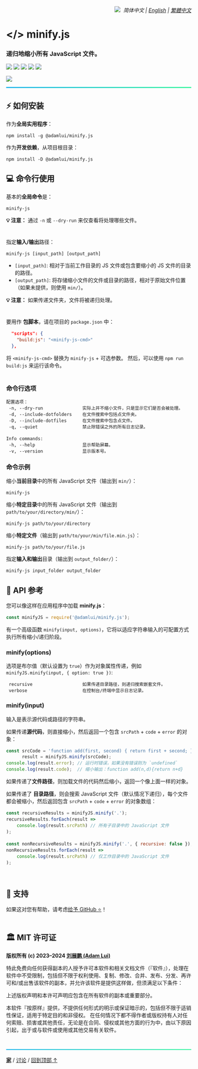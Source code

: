 <div align="right">
    <h6>
        <picture>
            <source type="image/svg+xml" media="(prefers-color-scheme: dark)" srcset="https://raw.githubusercontent.com/adamlui/js-utils/main/docs/images/earth-icon/white/icon32.svg">
            <img height=14 src="https://raw.githubusercontent.com/adamlui/js-utils/main/docs/images/earth-icon/black/icon32.svg">
        </picture>
        &nbsp;简体中文 |
        <a href="../..#readme">English</a> |
        <a href="../zh-tw#readme">繁體中文</a>
    </h6>
</div>

# </> minify.js 

### 递归地缩小所有 JavaScript 文件。

<a href="https://www.npmjs.com/package/@adamlui/minify.js"><img height=31 src="https://img.shields.io/npm/dt/%40adamlui%2Fminify.js?label=%E4%B8%8B%E8%BD%BD&logo=npm&logoColor=white&labelColor=464646&style=for-the-badge"></a>
<a href="#%EF%B8%8F-mit-%E8%AE%B8%E5%8F%AF%E8%AF%81"><img height=31 src="https://img.shields.io/badge/许可证-MIT-red.svg?logo=internetarchive&logoColor=white&labelColor=464646&style=for-the-badge"></a>
<a href="https://www.npmjs.com/package/@adamlui/minify.js?activeTab=versions"><img height=31 src="https://img.shields.io/badge/最新版本-1.3.0-fc7811.svg?logo=icinga&logoColor=white&labelColor=464646&style=for-the-badge"></a>
<a href="https://www.npmjs.com/package/@adamlui/minify.js?activeTab=code"><img height=31 src="https://img.shields.io/npm/unpacked-size/%40adamlui%2Fminify.js?label=%E6%8B%86%E5%B0%81%E5%B0%BA%E5%AF%B8&style=for-the-badge&logo=ebox&logoColor=white&labelColor=464646&color=blue"></a>
<a href="https://sonarcloud.io/component_measures?metric=new_vulnerabilities&id=adamlui_js-utils:minify.js/minify.js"><img height=31 src="https://img.shields.io/badge/dynamic/json?url=https%3A%2F%2Fsonarcloud.io%2Fapi%2Fmeasures%2Fcomponent%3Fcomponent%3Dadamlui_js-utils%3Aminify.js%2Fminify.js%26metricKeys%3Dvulnerabilities&query=%24.component.measures.0.value&style=for-the-badge&logo=sonarcloud&logoColor=white&labelColor=464646&label=%E6%BC%8F%E6%B4%9E&color=gold"></a>

<img src="https://github.com/adamlui/js-utils/blob/main/minify.js/media/images/minify.js-docs-demo.png">

<br>

<img height=8px width="100%" src="https://raw.githubusercontent.com/adamlui/js-utils/main/docs/images/aqua-separator.png">

## ⚡ 如何安装

作为**全局实用程序**：

```
npm install -g @adamlui/minify.js
```

作为**开发依赖**，从项目根目录：

```
npm install -D @adamlui/minify.js
```

## 💻 命令行使用

基本的**全局命令**是：

```
minify-js
```

**💡 注意：** 通过 `-n` 或 `--dry-run` 来仅查看将处理哪些文件。

#

指定**输入/输出**路径：
   
```
minify-js [input_path] [output_path]
```

- `[input_path]`: 相对于当前工作目录的 JS 文件或包含要缩小的 JS 文件的目录的路径。
- `[output_path]`: 将存储缩小文件的文件或目录的路径，相对于原始文件位置（如果未提供，则使用 `min/`）。

**💡 注意：** 如果传递文件夹，文件将被递归处理。

#

要用作 **包脚本**，请在项目的 `package.json` 中：

```json
  "scripts": {
    "build:js": "<minify-js-cmd>"
  },
```

将 `<minify-js-cmd>` 替换为 `minify-js` + 可选参数。 然后，可以使用 `npm run build:js` 来运行该命令。
<br><br>

### 命令行选项

```
配置选项：
 -n, --dry-run               实际上并不缩小文件，只是显示它们是否会被处理。
 -d, --include-dotfolders    在文件搜索中包括点文件夹。
 -D, --include-dotfiles      在文件搜索中包含点文件。
 -q, --quiet                 禁止除错误之外的所有日志记录。

Info commands:
 -h, --help                  显示帮助屏幕。
 -v, --version               显示版本号。
```

### 命令示例

缩小**当前目录**中的所有 JavaScript 文件（输出到 `min/`）：

```
minify-js
```

缩小**特定目录**中的所有 JavaScript 文件（输出到 `path/to/your/directory/min/`）：

```
minify-js path/to/your/directory
```

缩小**特定文件**（输出到 `path/to/your/min/file.min.js`）：

```
minify-js path/to/your/file.js
```

指定**输入和输出**目录（输出到 `output_folder/`）：

```
minify-js input_folder output_folder
```

## 🔌 API 参考

您可以像这样在应用程序中加载 **minify.js**：

```js
const minifyJS = require('@adamlui/minify.js');
```

有一个高级函数 `minify(input, options)`，它将以适应字符串输入的可配置方式执行所有缩小/递归阶段。

### minify(options)

选项是布尔值（默认设置为 `true`）作为对象属性传递，例如 `minifyJS.minify(input, { option: true })`:

```
 recursive                   如果传递目录路径，则递归搜索嵌套文件。
 verbose                     在控制台/终端中显示日志记录。
```

### minify(input)

输入是表示源代码或路径的字符串。

如果传递**源代码**，则直接缩小，然后返回一个包含 `srcPath` + `code` + `error` 的对象：

```js
const srcCode = 'function add(first, second) { return first + second; }',
      result = minifyJS.minify(srcCode);
console.log(result.error); // 运行时错误，如果没有错误则为 `undefined`
console.log(result.code);  // 缩小输出：function add(n,d){return n+d}
```

如果传递了**文件路径**，则加载文件的代码然后缩小，返回一个像上面一样的对象。

如果传递了 **目录路径**，则会搜索 JavaScript 文件（默认情况下递归），每个文件都会被缩小，然后返回包含 `srcPath` + `code` + `error` 的对象数组：

```js
const recursiveResults = minifyJS.minify('.');
recursiveResults.forEach(result =>
    console.log(result.srcPath) // 所有子目录中的 JavaScript 文件
);

const nonRecursiveResults = minifyJS.minify('.', { recursive: false });
nonRecursiveResults.forEach(result =>
    console.log(result.srcPath) // 仅工作目录中的 JavaScript 文件
);
```

<br>

## 💖 支持

如果这对您有帮助，请考虑[给予 GitHub ⭐](https://github.com/adamlui/js-utils)！
<br><br>

## 🏛️ MIT 许可证

**版权所有 (c) 2023–2024 [刘展鹏 (Adam Lui)](https://github.com/adamlui)**

特此免费向任何获得副本的人授予许可本软件和相关文档文件（『软件』），处理在软件中不受限制，包括但不限于权利使用、复制、修改、合并、发布、分发、再许可和/或出售该软件的副本，并允许该软件是提供这样做，但须满足以下条件：

上述版权声明和本许可声明应包含在所有软件的副本或重要部分。

本软件『按原样』提供，不提供任何形式的明示或保证暗示的，包括但不限于适销性保证，适用于特定目的和非侵权。 在任何情况下都不得作者或版权持有人对任何索赔、损害或其他责任，无论是在合同、侵权或其他方面的行为中，由以下原因引起，出于或与软件或使用或其他交易有关软件。

<br>

<img height=6px width="100%" src="https://raw.githubusercontent.com/adamlui/js-utils/main/docs/images/aqua-separator.png">

<a href="https://github.com/adamlui/js-utils">**家**</a> /
<a href="https://github.com/adamlui/js-utils/discussions">讨论</a> /
<a href="#-minifyjs">回到顶部 ↑</a>

